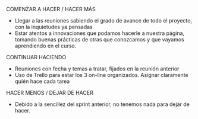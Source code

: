COMENZAR A HACER / HACER MÁS
- Llegar a las reuniones sabiendo el grado de avance de todo el proyecto, con la inquietudes ya pensadas
- Estar atentos a innovaciones que podamos hacerle a nuestra página, tomando buenas prácticas de otras que conozcamos y que vayamos aprendiendo en el curso.

CONTINUAR HACIENDO
- Reuniones con fecha y temas a tratar, fijados en la reunión anterior
- Uso de Trello para estar los 3 on-line organizados. Asignar claramente quién hace cada tarea

HACER MENOS / DEJAR DE HACER
- Debido a la sencillez del sprint anterior, no tenemos nada para dejar de hacer.